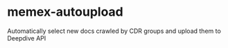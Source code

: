 # memex-autoupload
Automatically select new docs crawled by CDR groups and upload them to Deepdive API
